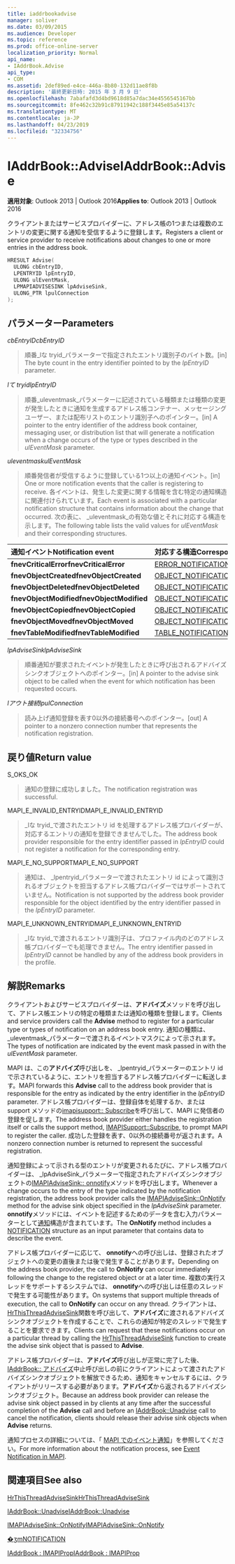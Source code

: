 ```yaml
---
title: iaddrbookadvise
manager: soliver
ms.date: 03/09/2015
ms.audience: Developer
ms.topic: reference
ms.prod: office-online-server
localization_priority: Normal
api_name:
- IAddrBook.Advise
api_type:
- COM
ms.assetid: 2def89ed-e4ce-446a-8b80-132d11ae8f8b
description: '最終更新日時: 2015 年 3 月 9 日'
ms.openlocfilehash: 7abafafd3d4bd9618d85a7dac34e4556545167bb
ms.sourcegitcommit: 8fe462c32b91c87911942c188f3445e85a54137c
ms.translationtype: MT
ms.contentlocale: ja-JP
ms.lasthandoff: 04/23/2019
ms.locfileid: "32334756"
---
```

# <a name="iaddrbookadvise"></a><span data-ttu-id="7a09a-103">IAddrBook::Advise</span><span class="sxs-lookup"><span data-stu-id="7a09a-103">IAddrBook::Advise</span></span>

  
  
<span data-ttu-id="7a09a-104">**適用対象**: Outlook 2013 | Outlook 2016</span><span class="sxs-lookup"><span data-stu-id="7a09a-104">**Applies to**: Outlook 2013 | Outlook 2016</span></span> 
  
<span data-ttu-id="7a09a-105">クライアントまたはサービスプロバイダーに、アドレス帳の1つまたは複数のエントリの変更に関する通知を受信するように登録します。</span><span class="sxs-lookup"><span data-stu-id="7a09a-105">Registers a client or service provider to receive notifications about changes to one or more entries in the address book.</span></span>
  
```cpp
HRESULT Advise(
  ULONG cbEntryID,
  LPENTRYID lpEntryID,
  ULONG ulEventMask,
  LPMAPIADVISESINK lpAdviseSink,
  ULONG_PTR lpulConnection
);
```

## <a name="parameters"></a><span data-ttu-id="7a09a-106">パラメーター</span><span class="sxs-lookup"><span data-stu-id="7a09a-106">Parameters</span></span>

 <span data-ttu-id="7a09a-107">_cbEntryID_</span><span class="sxs-lookup"><span data-stu-id="7a09a-107">_cbEntryID_</span></span>
  
> <span data-ttu-id="7a09a-108">順番_lな tryid_パラメーターで指定されたエントリ識別子のバイト数。</span><span class="sxs-lookup"><span data-stu-id="7a09a-108">[in] The byte count in the entry identifier pointed to by the  _lpEntryID_ parameter.</span></span> 
    
 <span data-ttu-id="7a09a-109">_lて tryid_</span><span class="sxs-lookup"><span data-stu-id="7a09a-109">_lpEntryID_</span></span>
  
> <span data-ttu-id="7a09a-110">順番_uleventmask_パラメーターに記述されている種類または種類の変更が発生したときに通知を生成するアドレス帳コンテナー、メッセージングユーザー、または配布リストのエントリ識別子へのポインター。</span><span class="sxs-lookup"><span data-stu-id="7a09a-110">[in] A pointer to the entry identifier of the address book container, messaging user, or distribution list that will generate a notification when a change occurs of the type or types described in the  _ulEventMask_ parameter.</span></span> 
    
 <span data-ttu-id="7a09a-111">_uleventmask_</span><span class="sxs-lookup"><span data-stu-id="7a09a-111">_ulEventMask_</span></span>
  
> <span data-ttu-id="7a09a-112">順番発信者が受信するように登録している1つ以上の通知イベント。</span><span class="sxs-lookup"><span data-stu-id="7a09a-112">[in] One or more notification events that the caller is registering to receive.</span></span> <span data-ttu-id="7a09a-113">各イベントは、発生した変更に関する情報を含む特定の通知構造に関連付けられています。</span><span class="sxs-lookup"><span data-stu-id="7a09a-113">Each event is associated with a particular notification structure that contains information about the change that occurred.</span></span> <span data-ttu-id="7a09a-114">次の表に、 _uleventmask_の有効な値とそれに対応する構造を示します。</span><span class="sxs-lookup"><span data-stu-id="7a09a-114">The following table lists the valid values for  _ulEventMask_ and their corresponding structures.</span></span> 
    
|<span data-ttu-id="7a09a-115">**通知イベント**</span><span class="sxs-lookup"><span data-stu-id="7a09a-115">**Notification event**</span></span>|<span data-ttu-id="7a09a-116">**対応する構造**</span><span class="sxs-lookup"><span data-stu-id="7a09a-116">**Corresponding structure**</span></span>|
|:-----|:-----|
|<span data-ttu-id="7a09a-117">**fnevCriticalError**</span><span class="sxs-lookup"><span data-stu-id="7a09a-117">**fnevCriticalError**</span></span> <br/> |[<span data-ttu-id="7a09a-118">ERROR_NOTIFICATION</span><span class="sxs-lookup"><span data-stu-id="7a09a-118">ERROR_NOTIFICATION</span></span>](error_notification.md) <br/> |
|<span data-ttu-id="7a09a-119">**fnevObjectCreated**</span><span class="sxs-lookup"><span data-stu-id="7a09a-119">**fnevObjectCreated**</span></span> <br/> |[<span data-ttu-id="7a09a-120">OBJECT_NOTIFICATION</span><span class="sxs-lookup"><span data-stu-id="7a09a-120">OBJECT_NOTIFICATION</span></span>](object_notification.md) <br/> |
|<span data-ttu-id="7a09a-121">**fnevObjectDeleted**</span><span class="sxs-lookup"><span data-stu-id="7a09a-121">**fnevObjectDeleted**</span></span> <br/> |[<span data-ttu-id="7a09a-122">OBJECT_NOTIFICATION</span><span class="sxs-lookup"><span data-stu-id="7a09a-122">OBJECT_NOTIFICATION</span></span>](object_notification.md) <br/> |
|<span data-ttu-id="7a09a-123">**fnevObjectModified**</span><span class="sxs-lookup"><span data-stu-id="7a09a-123">**fnevObjectModified**</span></span> <br/> |[<span data-ttu-id="7a09a-124">OBJECT_NOTIFICATION</span><span class="sxs-lookup"><span data-stu-id="7a09a-124">OBJECT_NOTIFICATION</span></span>](object_notification.md) <br/> |
|<span data-ttu-id="7a09a-125">**fnevObjectCopied**</span><span class="sxs-lookup"><span data-stu-id="7a09a-125">**fnevObjectCopied**</span></span> <br/> |[<span data-ttu-id="7a09a-126">OBJECT_NOTIFICATION</span><span class="sxs-lookup"><span data-stu-id="7a09a-126">OBJECT_NOTIFICATION</span></span>](object_notification.md) <br/> |
|<span data-ttu-id="7a09a-127">**fnevObjectMoved**</span><span class="sxs-lookup"><span data-stu-id="7a09a-127">**fnevObjectMoved**</span></span> <br/> |[<span data-ttu-id="7a09a-128">OBJECT_NOTIFICATION</span><span class="sxs-lookup"><span data-stu-id="7a09a-128">OBJECT_NOTIFICATION</span></span>](object_notification.md) <br/> |
|<span data-ttu-id="7a09a-129">**fnevTableModified**</span><span class="sxs-lookup"><span data-stu-id="7a09a-129">**fnevTableModified**</span></span> <br/> |[<span data-ttu-id="7a09a-130">TABLE_NOTIFICATION</span><span class="sxs-lookup"><span data-stu-id="7a09a-130">TABLE_NOTIFICATION</span></span>](table_notification.md) <br/> |
   
 <span data-ttu-id="7a09a-131">_lpAdviseSink_</span><span class="sxs-lookup"><span data-stu-id="7a09a-131">_lpAdviseSink_</span></span>
  
> <span data-ttu-id="7a09a-132">順番通知が要求されたイベントが発生したときに呼び出されるアドバイズシンクオブジェクトへのポインター。</span><span class="sxs-lookup"><span data-stu-id="7a09a-132">[in] A pointer to the advise sink object to be called when the event for which notification has been requested occurs.</span></span>
    
 <span data-ttu-id="7a09a-133">_lアウト接続_</span><span class="sxs-lookup"><span data-stu-id="7a09a-133">_lpulConnection_</span></span>
  
> <span data-ttu-id="7a09a-134">読み上げ通知登録を表す0以外の接続番号へのポインター。</span><span class="sxs-lookup"><span data-stu-id="7a09a-134">[out] A pointer to a nonzero connection number that represents the notification registration.</span></span>
    
## <a name="return-value"></a><span data-ttu-id="7a09a-135">戻り値</span><span class="sxs-lookup"><span data-stu-id="7a09a-135">Return value</span></span>

<span data-ttu-id="7a09a-136">S_OK</span><span class="sxs-lookup"><span data-stu-id="7a09a-136">S_OK</span></span> 
  
> <span data-ttu-id="7a09a-137">通知の登録に成功しました。</span><span class="sxs-lookup"><span data-stu-id="7a09a-137">The notification registration was successful.</span></span>
    
<span data-ttu-id="7a09a-138">MAPI_E_INVALID_ENTRYID</span><span class="sxs-lookup"><span data-stu-id="7a09a-138">MAPI_E_INVALID_ENTRYID</span></span> 
  
> <span data-ttu-id="7a09a-139">_lな tryid_で渡されたエントリ id を処理するアドレス帳プロバイダーが、対応するエントリの通知を登録できませんでした。</span><span class="sxs-lookup"><span data-stu-id="7a09a-139">The address book provider responsible for the entry identifier passed in  _lpEntryID_ could not register a notification for the corresponding entry.</span></span> 
    
<span data-ttu-id="7a09a-140">MAPI_E_NO_SUPPORT</span><span class="sxs-lookup"><span data-stu-id="7a09a-140">MAPI_E_NO_SUPPORT</span></span> 
  
> <span data-ttu-id="7a09a-141">通知は、 _lpentryid_パラメーターで渡されたエントリ id によって識別されるオブジェクトを担当するアドレス帳プロバイダーではサポートされていません。</span><span class="sxs-lookup"><span data-stu-id="7a09a-141">Notification is not supported by the address book provider responsible for the object identified by the entry identifier passed in the  _lpEntryID_ parameter.</span></span> 
    
<span data-ttu-id="7a09a-142">MAPI_E_UNKNOWN_ENTRYID</span><span class="sxs-lookup"><span data-stu-id="7a09a-142">MAPI_E_UNKNOWN_ENTRYID</span></span> 
  
> <span data-ttu-id="7a09a-143">_lな tryid_で渡されるエントリ識別子は、プロファイル内のどのアドレス帳プロバイダーでも処理できません。</span><span class="sxs-lookup"><span data-stu-id="7a09a-143">The entry identifier passed in  _lpEntryID_ cannot be handled by any of the address book providers in the profile.</span></span> 
    
## <a name="remarks"></a><span data-ttu-id="7a09a-144">解説</span><span class="sxs-lookup"><span data-stu-id="7a09a-144">Remarks</span></span>

<span data-ttu-id="7a09a-145">クライアントおよびサービスプロバイダーは、**アドバイズ**メソッドを呼び出して、アドレス帳エントリの特定の種類または通知の種類を登録します。</span><span class="sxs-lookup"><span data-stu-id="7a09a-145">Clients and service providers call the **Advise** method to register for a particular type or types of notification on an address book entry.</span></span> <span data-ttu-id="7a09a-146">通知の種類は、 _uleventmask_パラメーターで渡されるイベントマスクによって示されます。</span><span class="sxs-lookup"><span data-stu-id="7a09a-146">The types of notification are indicated by the event mask passed in with the  _ulEventMask_ parameter.</span></span> 
  
<span data-ttu-id="7a09a-147">MAPI は、この**アドバイズ**呼び出しを、 _lpentryid_パラメーターのエントリ id で示されているように、エントリを担当するアドレス帳プロバイダーに転送します。</span><span class="sxs-lookup"><span data-stu-id="7a09a-147">MAPI forwards this **Advise** call to the address book provider that is responsible for the entry as indicated by the entry identifier in the  _lpEntryID_ parameter.</span></span> <span data-ttu-id="7a09a-148">アドレス帳プロバイダーは、登録自体を処理するか、または support メソッドの[imapisupport:: Subscribe](imapisupport-subscribe.md)を呼び出して、MAPI に発信者の登録を促します。</span><span class="sxs-lookup"><span data-stu-id="7a09a-148">The address book provider either handles the registration itself or calls the support method, [IMAPISupport::Subscribe](imapisupport-subscribe.md), to prompt MAPI to register the caller.</span></span> <span data-ttu-id="7a09a-149">成功した登録を表す、0以外の接続番号が返されます。</span><span class="sxs-lookup"><span data-stu-id="7a09a-149">A nonzero connection number is returned to represent the successful registration.</span></span>
  
<span data-ttu-id="7a09a-150">通知登録によって示される型のエントリが変更されるたびに、アドレス帳プロバイダーは、 _lpAdviseSink_パラメーターで指定されたアドバイズシンクオブジェクトの[IMAPIAdviseSink:: onnotify](imapiadvisesink-onnotify.md)メソッドを呼び出します。</span><span class="sxs-lookup"><span data-stu-id="7a09a-150">Whenever a change occurs to the entry of the type indicated by the notification registration, the address book provider calls the [IMAPIAdviseSink::OnNotify](imapiadvisesink-onnotify.md) method for the advise sink object specified in the  _lpAdviseSink_ parameter.</span></span> <span data-ttu-id="7a09a-151">**onnotify**メソッドには、イベントを記述するためのデータを含む入力パラメーターとして[通知](notification.md)構造が含まれています。</span><span class="sxs-lookup"><span data-stu-id="7a09a-151">The **OnNotify** method includes a [NOTIFICATION](notification.md) structure as an input parameter that contains data to describe the event.</span></span> 
  
<span data-ttu-id="7a09a-152">アドレス帳プロバイダーに応じて、 **onnotify**への呼び出しは、登録されたオブジェクトへの変更の直後または後で発生することがあります。</span><span class="sxs-lookup"><span data-stu-id="7a09a-152">Depending on the address book provider, the call to **OnNotify** can occur immediately following the change to the registered object or at a later time.</span></span> <span data-ttu-id="7a09a-153">複数の実行スレッドをサポートするシステムでは、 **onnotify**への呼び出しは任意のスレッドで発生する可能性があります。</span><span class="sxs-lookup"><span data-stu-id="7a09a-153">On systems that support multiple threads of execution, the call to **OnNotify** can occur on any thread.</span></span> <span data-ttu-id="7a09a-154">クライアントは、 [HrThisThreadAdviseSink](hrthisthreadadvisesink.md)関数を呼び出して、**アドバイズ**に渡されるアドバイズシンクオブジェクトを作成することで、これらの通知が特定のスレッドで発生することを要求できます。</span><span class="sxs-lookup"><span data-stu-id="7a09a-154">Clients can request that these notifications occur on a particular thread by calling the [HrThisThreadAdviseSink](hrthisthreadadvisesink.md) function to create the advise sink object that is passed to **Advise**.</span></span> 
  
<span data-ttu-id="7a09a-155">アドレス帳プロバイダーは、**アドバイズ**呼び出しが正常に完了した後、 [IAddrBook:: アドバイズ](iaddrbook-unadvise.md)中止呼び出しの前にクライアントによって渡されたアドバイズシンクオブジェクトを解放できるため、通知をキャンセルするには、クライアントがリリースする必要があります。**アドバイズ**から返されるアドバイズシンクオブジェクト。</span><span class="sxs-lookup"><span data-stu-id="7a09a-155">Because an address book provider can release the advise sink object passed in by clients at any time after the successful completion of the **Advise** call and before an [IAddrBook::Unadvise](iaddrbook-unadvise.md) call to cancel the notification, clients should release their advise sink objects when **Advise** returns.</span></span> 
  
<span data-ttu-id="7a09a-156">通知プロセスの詳細については、「 [MAPI でのイベント通知](event-notification-in-mapi.md)」を参照してください。</span><span class="sxs-lookup"><span data-stu-id="7a09a-156">For more information about the notification process, see [Event Notification in MAPI](event-notification-in-mapi.md).</span></span>
  
## <a name="see-also"></a><span data-ttu-id="7a09a-157">関連項目</span><span class="sxs-lookup"><span data-stu-id="7a09a-157">See also</span></span>



[<span data-ttu-id="7a09a-158">HrThisThreadAdviseSink</span><span class="sxs-lookup"><span data-stu-id="7a09a-158">HrThisThreadAdviseSink</span></span>](hrthisthreadadvisesink.md)
  
[<span data-ttu-id="7a09a-159">IAddrBook::Unadvise</span><span class="sxs-lookup"><span data-stu-id="7a09a-159">IAddrBook::Unadvise</span></span>](iaddrbook-unadvise.md)
  
[<span data-ttu-id="7a09a-160">IMAPIAdviseSink::OnNotify</span><span class="sxs-lookup"><span data-stu-id="7a09a-160">IMAPIAdviseSink::OnNotify</span></span>](imapiadvisesink-onnotify.md)
  
[<span data-ttu-id="7a09a-161">�ʒm</span><span class="sxs-lookup"><span data-stu-id="7a09a-161">NOTIFICATION</span></span>](notification.md)
  
[<span data-ttu-id="7a09a-162">IAddrBook : IMAPIProp</span><span class="sxs-lookup"><span data-stu-id="7a09a-162">IAddrBook : IMAPIProp</span></span>](iaddrbookimapiprop.md)

